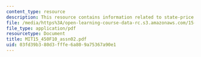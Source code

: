 ```yaml
---
content_type: resource
description: This resource contains information related to state-price density.
file: /media/https%3A/open-learning-course-data-rc.s3.amazonaws.com/15-450-analytics-of-finance-fall-2010/03fd39b380d3fffe6a809a75367a90e1_MIT15_450F10_assn02.pdf
file_type: application/pdf
resourcetype: Document
title: MIT15_450F10_assn02.pdf
uid: 03fd39b3-80d3-fffe-6a80-9a75367a90e1
---
```

